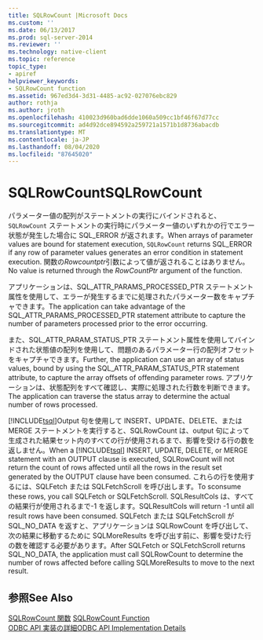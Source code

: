 ```yaml
---
title: SQLRowCount |Microsoft Docs
ms.custom: ''
ms.date: 06/13/2017
ms.prod: sql-server-2014
ms.reviewer: ''
ms.technology: native-client
ms.topic: reference
topic_type:
- apiref
helpviewer_keywords:
- SQLRowCount function
ms.assetid: 967ed3d4-3d31-4485-ac92-027076ebc829
author: rothja
ms.author: jroth
ms.openlocfilehash: 410023d960bad6dde1060a509cc1bf46f67d77cc
ms.sourcegitcommit: ad4d92dce894592a259721a1571b1d8736abacdb
ms.translationtype: MT
ms.contentlocale: ja-JP
ms.lasthandoff: 08/04/2020
ms.locfileid: "87645020"
---
```

# <a name="sqlrowcount"></a><span data-ttu-id="31b0b-102">SQLRowCount</span><span class="sxs-lookup"><span data-stu-id="31b0b-102">SQLRowCount</span></span>
  <span data-ttu-id="31b0b-103">パラメーター値の配列がステートメントの実行にバインドされると、 `SQLRowCount` ステートメントの実行時にパラメーター値のいずれかの行でエラー状態が発生した場合に SQL_ERROR が返されます。</span><span class="sxs-lookup"><span data-stu-id="31b0b-103">When arrays of parameter values are bound for statement execution, `SQLRowCount` returns SQL_ERROR if any row of parameter values generates an error condition in statement execution.</span></span> <span data-ttu-id="31b0b-104">関数の*Rowcountptr*引数によって値が返されることはありません。</span><span class="sxs-lookup"><span data-stu-id="31b0b-104">No value is returned through the *RowCountPtr* argument of the function.</span></span>  
  
 <span data-ttu-id="31b0b-105">アプリケーションは、SQL_ATTR_PARAMS_PROCESSED_PTR ステートメント属性を使用して、エラーが発生するまでに処理されたパラメーター数をキャプチャできます。</span><span class="sxs-lookup"><span data-stu-id="31b0b-105">The application can take advantage of the SQL_ATTR_PARAMS_PROCESSED_PTR statement attribute to capture the number of parameters processed prior to the error occurring.</span></span>  
  
 <span data-ttu-id="31b0b-106">また、SQL_ATTR_PARAM_STATUS_PTR ステートメント属性を使用してバインドされた状態値の配列を使用して、問題のあるパラメーター行の配列オフセットをキャプチャできます。</span><span class="sxs-lookup"><span data-stu-id="31b0b-106">Further, the application can use an array of status values, bound by using the SQL_ATTR_PARAM_STATUS_PTR statement attribute, to capture the array offsets of offending parameter rows.</span></span> <span data-ttu-id="31b0b-107">アプリケーションは、状態配列をすべて確認し、実際に処理された行数を判断できます。</span><span class="sxs-lookup"><span data-stu-id="31b0b-107">The application can traverse the status array to determine the actual number of rows processed.</span></span>  
  
 <span data-ttu-id="31b0b-108">[!INCLUDE[tsql](../../includes/tsql-md.md)]Output 句を使用して INSERT、UPDATE、DELETE、または MERGE ステートメントを実行すると、SQLRowCount は、output 句によって生成された結果セット内のすべての行が使用されるまで、影響を受ける行の数を返しません。</span><span class="sxs-lookup"><span data-stu-id="31b0b-108">When a [!INCLUDE[tsql](../../includes/tsql-md.md)] INSERT, UPDATE, DELETE, or MERGE statement with an OUTPUT clause is executed, SQLRowCount will not return the count of rows affected until all the rows in the result set generated by the OUTPUT clause have been consumed.</span></span> <span data-ttu-id="31b0b-109">これらの行を使用するには、SQLFetch または SQLFetchScroll を呼び出します。</span><span class="sxs-lookup"><span data-stu-id="31b0b-109">To sconsume these rows, you call SQLFetch or SQLFetchScroll.</span></span> <span data-ttu-id="31b0b-110">SQLResultCols は、すべての結果行が使用されるまで-1 を返します。</span><span class="sxs-lookup"><span data-stu-id="31b0b-110">SQLResultCols will return -1 until all result rows have been consumed.</span></span> <span data-ttu-id="31b0b-111">SQLFetch または SQLFetchScroll が SQL_NO_DATA を返すと、アプリケーションは SQLRowCount を呼び出して、次の結果に移動するために SQLMoreResults を呼び出す前に、影響を受けた行の数を確認する必要があります。</span><span class="sxs-lookup"><span data-stu-id="31b0b-111">After SQLFetch or SQLFetchScroll returns SQL_NO_DATA, the application must call SQLRowCount to determine the number of rows affected before calling SQLMoreResults to move to the next result.</span></span>  
  
## <a name="see-also"></a><span data-ttu-id="31b0b-112">参照</span><span class="sxs-lookup"><span data-stu-id="31b0b-112">See Also</span></span>  
 <span data-ttu-id="31b0b-113">[SQLRowCount 関数](https://go.microsoft.com/fwlink/?LinkId=59367) </span><span class="sxs-lookup"><span data-stu-id="31b0b-113">[SQLRowCount Function](https://go.microsoft.com/fwlink/?LinkId=59367) </span></span>  
 [<span data-ttu-id="31b0b-114">ODBC API 実装の詳細</span><span class="sxs-lookup"><span data-stu-id="31b0b-114">ODBC API Implementation Details</span></span>](odbc-api-implementation-details.md)  
  
  
